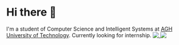 # Hi there 👋
I'm a student of Computer Science and Intelligent Systems at [AGH University of Technology](https://www.agh.edu.pl/en).
Currently looking for internship.
<a href="https://github.com/anuraghazra/github-readme-stats">
  <img align="top" src="https://github-readme-stats-3zj6.vercel.app/api?username=JakubG-git&hide_title=true&show_icons=true&theme=radical" />
</a>
<a href="https://github.com/anuraghazra/github-readme-stats">
  <img align="top" src="https://github-readme-stats-3zj6.vercel.app/api/top-langs/?username=JakubG-git&hide_title=true&theme=radical" />
</a>
<!--
**JakubG-git/JakubG-git** is a ✨ _special_ ✨ repository because its `README.md` (this file) appears on your GitHub profile.

Here are some ideas to get you started:

- 🔭 I’m currently working on ...
- 🌱 I’m currently learning ...
- 👯 I’m looking to collaborate on ...
- 🤔 I’m looking for help with ...
- 💬 Ask me about ...
- 📫 How to reach me: ...
- 😄 Pronouns: ...
- ⚡ Fun fact: ...
-->
